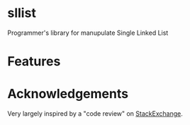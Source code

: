 # sllist
Programmer's library for manupulate Single Linked List

<h1>Features</h1>

<h1>Acknowledgements</h1>
Very largely inspired by a "code review" on <a href="https://codereview.stackexchange.com/questions/26732/singly-linked-list-library">StackExchange</a>.
